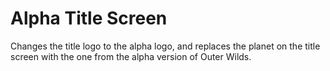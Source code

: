 # Alpha Title Screen
Changes the title logo to the alpha logo, and replaces the planet on the title screen with the one from the alpha version of Outer Wilds.